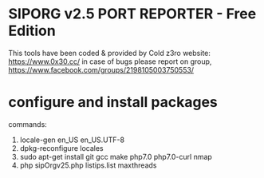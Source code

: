 # SIPORG v2.5 PORT REPORTER - Free Edition

This tools have been coded & provided by Cold z3ro
website: https://www.0x30.cc/
in case of bugs please report on group, https://www.facebook.com/groups/2198105003750553/



# configure and install packages

commands:
1. locale-gen en_US en_US.UTF-8
2. dpkg-reconfigure locales
3. sudo apt-get install git gcc make php7.0 php7.0-curl nmap
4. php sipOrgv25.php listips.list maxthreads
